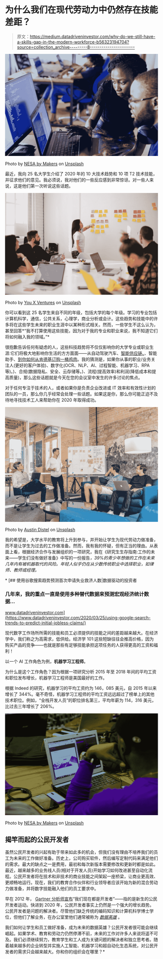 # 为什么我们在现代劳动力中仍然存在技能差距？

> 原文：<https://medium.datadriveninvestor.com/why-do-we-still-have-a-skills-gap-in-the-modern-workforce-b56323194704?source=collection_archive---------8----------------------->

![](img/aa75e113d135280b2439dc4a5f909bde.png)

Photo by [NESA by Makers](https://unsplash.com/@nesabymakers?utm_source=medium&utm_medium=referral) on [Unsplash](https://unsplash.com?utm_source=medium&utm_medium=referral)

最近，我向 25 名大学生介绍了 2020 年的 10 大技术趋势和 10 项 T2 技术技能，并征求他们的意见。我必须说，我对他们的一些反应感到非常惊讶。对一些人来说，这是他们第一次听说这些话题。

![](img/ffb8db04d120955890459dac419f3219.png)

Photo by [You X Ventures](https://unsplash.com/@youxventures?utm_source=medium&utm_medium=referral) on [Unsplash](https://unsplash.com?utm_source=medium&utm_medium=referral)

你可以看到这 25 名学生来自不同的年级，包括大学的每个年级。学习的专业包括计算机科学，通信，公共关系，心理学，商业分析或会计。这些趋势和技能中的许多将在这些学生未来的职业生涯中以某种形式相关。然而，一些学生不这么认为，甚至回答*“我不打算使用这些技能，因为对于我的专业和职业来说，我不知道它们将如何融入我的领域。”*

很抱歉告诉任何有疑虑的人，这些科技趋势将不仅仅影响你的大学专业或职业生涯:它们将极大地影响你生活的方方面面——从自动驾驶汽车、[智能供应链、](https://blog.abbyy.com/7-ways-process-intelligence-enhances-the-supply-chain/)、智能助手、[到你如何从肯德基订购一桶鸡肉](https://dzone.com/articles/can-ai-change-the-way-we-order-food)。我的猜测是，如果你从事的职业/业务关注人(更好的客户体验)、数字化(OCR、NLP、AI、过程智能、机器学习、RPA 等)。)、合规(数据隐私、安全、云存储等。)、流程(提高效率)和利润(降低成本和提高质量)，那么这些话题就是今天在您的会议室中发生的许多讨论的焦点。

对于任何专注于技术的人，或者如果你是负责企业改进或 IT 效率和有效性计划的团队的一员，那么你几乎经常会处理一些话题。如果这是你，那么你可能正迫不及待地寻找技术工人来帮助你在 2020 年取得成功。

![](img/d842f1213dec5cc1d2b29197016ef45d.png)

Photo by [Austin Distel](https://unsplash.com/@austindistel?utm_source=medium&utm_medium=referral) on [Unsplash](https://unsplash.com?utm_source=medium&utm_medium=referral)

我的希望是，大学水平的教育将上升到参与，并开始让学生为现代劳动力做准备，而不是让学生为过去的工作做准备。然而，我有我的怀疑，但有正当的理由。从表面上看，根据经济合作与发展组织的一项研究，我在《研究生生存指南:工作的未来——学生们没有做好准备》中写的一份报告[](https://medium.com/the-post-grad-survival-guide/the-future-of-work-the-students-arent-prepared-a336de2ae406)*，39%的青少年想做的工作在未来几年内有被机器取代的风险。年轻人似乎仍在从少数传统职业中选择职业，如律师、教师或经理。*

*[](https://www.datadriveninvestor.com/2020/03/25/using-google-search-trends-to-predict-initial-jobless-claims/) [## 使用谷歌搜索趋势预测首次申请失业救济人数|数据驱动的投资者

### 几年来，我的重点一直是使用多种替代数据来预测宏观经济统计数据…

www.datadriveninvestor.com](https://www.datadriveninvestor.com/2020/03/25/using-google-search-trends-to-predict-initial-jobless-claims/) 

现代数字工作场所所需的技能和员工必须提供的技能之间的差距越来越大。在经济学中，我们称之为高需求，低供给。经济学 101:这些短缺往往会推高价格，因为购买产品的竞争——也就是那些有足够技能承担这项任务的人获得更高的工资和福利！

以一个 AI 工作角色为例，**机器学习工程师**。

为什么是这个工作角色？因为根据一项研究分析 2015 年至 2018 年间的平均工资和职位发布增长，机器学习工程师是美国最好的工作。

根据 Indeed 的研究，机器学习的平均工资约为 146，085 美元，自 2015 年以来增长了 344%。毫不奇怪，机器学习工程师的平均工资远远超过了榜单上的其他技术职位。例如，“全栈开发人员”的职位排名第三，平均年薪为 114，316 美元，比过去三年增长了 206%。

![](img/7d38a8113e5f2ce3e56bad23ffa18e44.png)

Photo by [NESA by Makers](https://unsplash.com/@nesabymakers?utm_source=medium&utm_medium=referral) on [Unsplash](https://unsplash.com?utm_source=medium&utm_medium=referral)

## 揭竿而起的公民开发者

虽然公民开发者的兴起有助于带来如此多的机会，但我们没有理由不培养我们的员工为未来的工作做好准备。历史上，公司购买软件，然后编写定制代码来满足他们的需求。最大的缺点之一是费用，最初和每次新版本需要修改和更新时都是如此。最近，越来越多的业务线人员(相对于开发人员)开始学习如何改进甚至自动化流程。公民开发者将在技术和非技术的商业技能之间架起一座桥梁，让商业更高效、更顺畅地运行。现在，我们的教育合作伙伴和行业领导者应该开始为新的混合劳动力做准备，并将数字技能融入他们的员工要求中。

早在 2012 年， [Gartner 分析师宣布](https://adtmag.com/blogs/watersworks/2012/01/2012-predictions-from-gartner-analysti.aspx)“我们现在都是开发者”——指的是新生的公民开发者运动。快进到 2020 年，公民开发者事实上仍然是一个强大的增长趋势。公民开发者是问题的解决者。尽管他们缺乏传统的编码知识和计算机科学博士学位，但他们了解业务，在办公室里他们通常被称为 [*数据英雄*](https://towardsdatascience.com/do-you-have-a-data-hero-on-your-team-e4ddc318926e) 。

我们如何让学生和员工做好准备，成为未来的数据英雄？公民开发者很可能会继续崛起。如果学术、教育和劳动力仍然停滞不前，未来的工作对许多人来说将遥不可及。我们必须继续努力，教育学生和工人成为关键问题的解决者和独立思考者。随着越来越多的企业转型并实施人工智能、机器学习和超自动化生态系统，对公民开发者的需求只会越来越大。你和你的组织会在哪里？*
